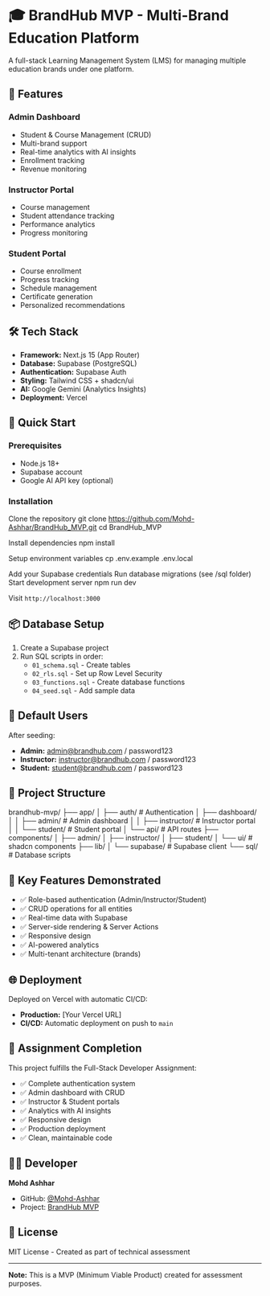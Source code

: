 # 🎓 BrandHub MVP - Multi-Brand Education Platform

A full-stack Learning Management System (LMS) for managing multiple education brands under one platform.

## 🌟 Features

### Admin Dashboard

- Student & Course Management (CRUD)
- Multi-brand support
- Real-time analytics with AI insights
- Enrollment tracking
- Revenue monitoring

### Instructor Portal

- Course management
- Student attendance tracking
- Performance analytics
- Progress monitoring

### Student Portal

- Course enrollment
- Progress tracking
- Schedule management
- Certificate generation
- Personalized recommendations

## 🛠️ Tech Stack

- **Framework:** Next.js 15 (App Router)
- **Database:** Supabase (PostgreSQL)
- **Authentication:** Supabase Auth
- **Styling:** Tailwind CSS + shadcn/ui
- **AI:** Google Gemini (Analytics Insights)
- **Deployment:** Vercel

## 🚀 Quick Start

### Prerequisites

- Node.js 18+
- Supabase account
- Google AI API key (optional)

### Installation

Clone the repository
git clone https://github.com/Mohd-Ashhar/BrandHub_MVP.git
cd BrandHub_MVP

Install dependencies
npm install

Setup environment variables
cp .env.example .env.local

Add your Supabase credentials
Run database migrations (see /sql folder)
Start development server
npm run dev

Visit `http://localhost:3000`

## 📦 Database Setup

1. Create a Supabase project
2. Run SQL scripts in order:
   - `01_schema.sql` - Create tables
   - `02_rls.sql` - Set up Row Level Security
   - `03_functions.sql` - Create database functions
   - `04_seed.sql` - Add sample data

## 🔐 Default Users

After seeding:

- **Admin:** admin@brandhub.com / password123
- **Instructor:** instructor@brandhub.com / password123
- **Student:** student@brandhub.com / password123

## 📁 Project Structure

brandhub-mvp/
├── app/
│ ├── auth/ # Authentication
│ ├── dashboard/
│ │ ├── admin/ # Admin dashboard
│ │ ├── instructor/ # Instructor portal
│ │ └── student/ # Student portal
│ └── api/ # API routes
├── components/
│ ├── admin/
│ ├── instructor/
│ ├── student/
│ └── ui/ # shadcn components
├── lib/
│ └── supabase/ # Supabase client
└── sql/ # Database scripts

## 🎯 Key Features Demonstrated

- ✅ Role-based authentication (Admin/Instructor/Student)
- ✅ CRUD operations for all entities
- ✅ Real-time data with Supabase
- ✅ Server-side rendering & Server Actions
- ✅ Responsive design
- ✅ AI-powered analytics
- ✅ Multi-tenant architecture (brands)

## 🌐 Deployment

Deployed on Vercel with automatic CI/CD:

- **Production:** [Your Vercel URL]
- **CI/CD:** Automatic deployment on push to `main`

## 📝 Assignment Completion

This project fulfills the Full-Stack Developer Assignment:

- ✅ Complete authentication system
- ✅ Admin dashboard with CRUD
- ✅ Instructor & Student portals
- ✅ Analytics with AI insights
- ✅ Responsive design
- ✅ Production deployment
- ✅ Clean, maintainable code

## 👨‍💻 Developer

**Mohd Ashhar**

- GitHub: [@Mohd-Ashhar](https://github.com/Mohd-Ashhar)
- Project: [BrandHub MVP](https://github.com/Mohd-Ashhar/BrandHub_MVP)

## 📄 License

MIT License - Created as part of technical assessment

---

**Note:** This is a MVP (Minimum Viable Product) created for assessment purposes.
